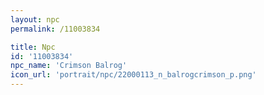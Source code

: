 ```yaml
---
layout: npc
permalink: /11003834

title: Npc
id: '11003834'
npc_name: 'Crimson Balrog'
icon_url: 'portrait/npc/22000113_n_balrogcrimson_p.png'
---
```

